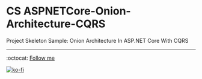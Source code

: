 # CS ASPNETCore-Onion-Architecture-CQRS

Project Skeleton Sample: Onion Architecture In ASP.NET Core With CQRS

---

:octocat: [Follow me](https://github.com/FernandoCalmet)

[![ko-fi](https://www.ko-fi.com/img/githubbutton_sm.svg)](https://ko-fi.com/T6T41JKMI)